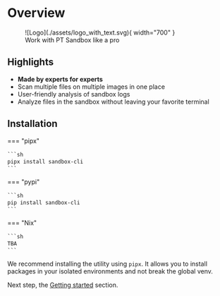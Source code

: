 # Overview

<figure markdown="span">
    ![Logo](./assets/logo_with_text.svg){ width="700" }
    <figcaption>Work with PT Sandbox like a pro</figcaption>
</figure>

## Highlights

- **Made by experts for experts**
- Scan multiple files on multiple images in one place
- User-friendly analysis of sandbox logs
- Analyze files in the sandbox without leaving your favorite terminal

## Installation

=== "pipx"

    ```sh
    pipx install sandbox-cli
    ```

=== "pypi"

    ```sh
    pip install sandbox-cli
    ```

=== "Nix"

    ```sh
    TBA
    ```

We recommend installing the utility using `pipx`. It allows you to install packages in your isolated environments and not break the global venv.

Next step, the [Getting started](./tutorial/getting-started.md) section.
